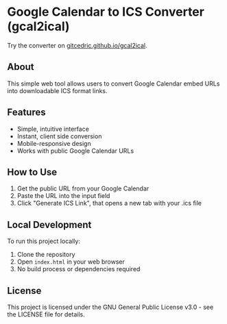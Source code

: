 # Google Calendar to ICS Converter (gcal2ical)
Try the converter on [gitcedric.github.io/gcal2ical](https://gitcedric.github.io/gcal2ical/).

## About
This simple web tool allows users to convert Google Calendar embed URLs into downloadable ICS format links.

## Features
- Simple, intuitive interface
- Instant, client side conversion
- Mobile-responsive design
- Works with public Google Calendar URLs

## How to Use
1. Get the public URL from your Google Calendar
2. Paste the URL into the input field
3. Click "Generate ICS Link", that opens a new tab with your .ics file

## Local Development
To run this project locally:
1. Clone the repository
2. Open `index.html` in your web browser
3. No build process or dependencies required

## License
This project is licensed under the GNU General Public License v3.0 - see the LICENSE file for details.
